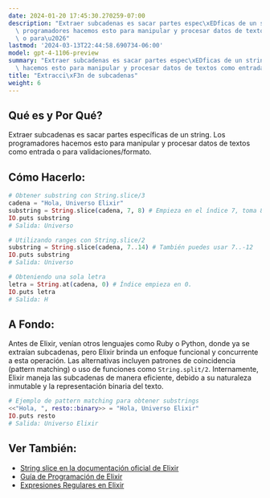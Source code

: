 ```yaml
---
date: 2024-01-20 17:45:30.270259-07:00
description: "Extraer subcadenas es sacar partes espec\xEDficas de un string. Los\
  \ programadores hacemos esto para manipular y procesar datos de textos como entrada\
  \ o para\u2026"
lastmod: '2024-03-13T22:44:58.690734-06:00'
model: gpt-4-1106-preview
summary: "Extraer subcadenas es sacar partes espec\xEDficas de un string. Los programadores\
  \ hacemos esto para manipular y procesar datos de textos como entrada o para\u2026"
title: "Extracci\xF3n de subcadenas"
weight: 6
---
```


## Qué es y Por Qué?
Extraer subcadenas es sacar partes específicas de un string. Los programadores hacemos esto para manipular y procesar datos de textos como entrada o para validaciones/formato.

## Cómo Hacerlo:
```elixir
# Obtener substring con String.slice/3
cadena = "Hola, Universo Elixir"
substring = String.slice(cadena, 7, 8) # Empieza en el índice 7, toma 8 caracteres.
IO.puts substring
# Salida: Universo

# Utilizando ranges con String.slice/2
substring = String.slice(cadena, 7..14) # También puedes usar 7..-12
IO.puts substring
# Salida: Universo

# Obteniendo una sola letra
letra = String.at(cadena, 0) # Índice empieza en 0.
IO.puts letra
# Salida: H
```

## A Fondo:
Antes de Elixir, venían otros lenguajes como Ruby o Python, donde ya se extraían subcadenas, pero Elixir brinda un enfoque funcional y concurrente a esta operación. Las alternativas incluyen patrones de coincidencia (pattern matching) o uso de funciones como `String.split/2`. Internamente, Elixir maneja las subcadenas de manera eficiente, debido a su naturaleza inmutable y la representación binaria del texto.

```elixir
# Ejemplo de pattern matching para obtener substrings
<<"Hola, ", resto::binary>> = "Hola, Universo Elixir"
IO.puts resto
# Salida: Universo Elixir
```

## Ver También:
- [String slice en la documentación oficial de Elixir](https://hexdocs.pm/elixir/String.html#slice/3)
- [Guía de Programación de Elixir](https://elixir-lang.org/getting-started/binaries-strings-and-char-lists.html)
- [Expresiones Regulares en Elixir](https://hexdocs.pm/elixir/Regex.html)
